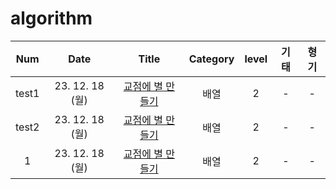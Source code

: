 # algorithm
|  Num  |     Date     |                 Title                 |         Category         |   level   |   기태   |   형기   |
| :---: | :----------: | :-----------------------------------: | :----------------------: | :-------: | :-------: | :-------: |
|   test1   |  23. 12. 18 (월)  |  [교점에 별 만들기][test]  |  배열  |  2  |  -  |  -  |
|   test2   |  23. 12. 18 (월)  |  <a href="https://school.programmers.co.kr/learn/courses/30/lessons/87377" target="_blank">교점에 별 만들기</a>  |  배열  |  2  |  -  |  -  |
|   1   |  23. 12. 18 (월)  |  [교점에 별 만들기](https://school.programmers.co.kr/learn/courses/30/lessons/87377)  |  배열  |  2  |  -  |  -  |



[test]: https://school.programmers.co.kr/learn/courses/30/lessons/87377
